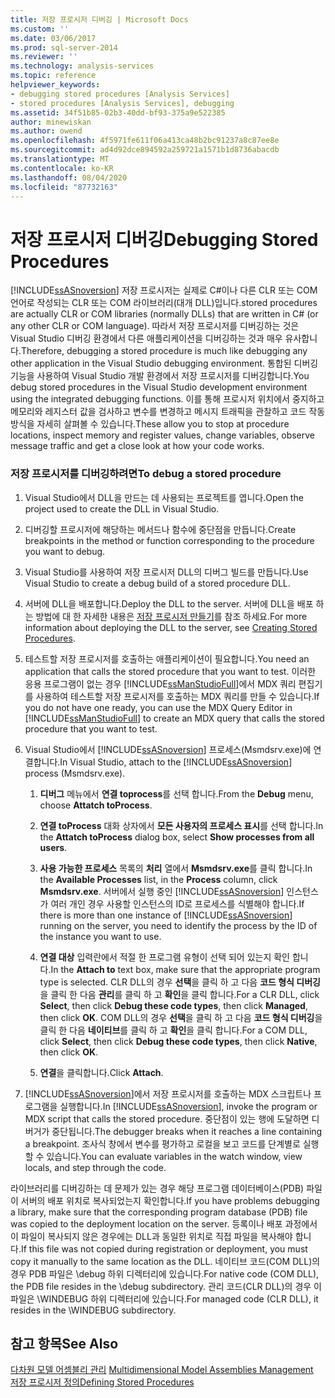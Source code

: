 ```yaml
---
title: 저장 프로시저 디버깅 | Microsoft Docs
ms.custom: ''
ms.date: 03/06/2017
ms.prod: sql-server-2014
ms.reviewer: ''
ms.technology: analysis-services
ms.topic: reference
helpviewer_keywords:
- debugging stored procedures [Analysis Services]
- stored procedures [Analysis Services], debugging
ms.assetid: 34f51b85-02b3-40dd-bf93-375a9e522385
author: minewiskan
ms.author: owend
ms.openlocfilehash: 4f5971fe611f06a413ca48b2bc91237a8c87ee8e
ms.sourcegitcommit: ad4d92dce894592a259721a1571b1d8736abacdb
ms.translationtype: MT
ms.contentlocale: ko-KR
ms.lasthandoff: 08/04/2020
ms.locfileid: "87732163"
---
```

# <a name="debugging-stored-procedures"></a><span data-ttu-id="c3655-102">저장 프로시저 디버깅</span><span class="sxs-lookup"><span data-stu-id="c3655-102">Debugging Stored Procedures</span></span>
  [!INCLUDE[ssASnoversion](../../includes/ssasnoversion-md.md)] <span data-ttu-id="c3655-103">저장 프로시저는 실제로 C#이나 다른 CLR 또는 COM 언어로 작성되는 CLR 또는 COM 라이브러리(대개 DLL)입니다.</span><span class="sxs-lookup"><span data-stu-id="c3655-103">stored procedures are actually CLR or COM libraries (normally DLLs) that are written in C# (or any other CLR or COM language).</span></span> <span data-ttu-id="c3655-104">따라서 저장 프로시저를 디버깅하는 것은 Visual Studio 디버깅 환경에서 다른 애플리케이션을 디버깅하는 것과 매우 유사합니다.</span><span class="sxs-lookup"><span data-stu-id="c3655-104">Therefore, debugging a stored procedure is much like debugging any other application in the Visual Studio debugging environment.</span></span> <span data-ttu-id="c3655-105">통합된 디버깅 기능을 사용하여 Visual Studio 개발 환경에서 저장 프로시저를 디버깅합니다.</span><span class="sxs-lookup"><span data-stu-id="c3655-105">You debug stored procedures in the Visual Studio development environment using the integrated debugging functions.</span></span> <span data-ttu-id="c3655-106">이를 통해 프로시저 위치에서 중지하고 메모리와 레지스터 값을 검사하고 변수를 변경하고 메시지 트래픽을 관찰하고 코드 작동 방식을 자세히 살펴볼 수 있습니다.</span><span class="sxs-lookup"><span data-stu-id="c3655-106">These allow you to stop at procedure locations, inspect memory and register values, change variables, observe message traffic and get a close look at how your code works.</span></span>  
  
### <a name="to-debug-a-stored-procedure"></a><span data-ttu-id="c3655-107">저장 프로시저를 디버깅하려면</span><span class="sxs-lookup"><span data-stu-id="c3655-107">To debug a stored procedure</span></span>  
  
1.  <span data-ttu-id="c3655-108">Visual Studio에서 DLL을 만드는 데 사용되는 프로젝트를 엽니다.</span><span class="sxs-lookup"><span data-stu-id="c3655-108">Open the project used to create the DLL in Visual Studio.</span></span>  
  
2.  <span data-ttu-id="c3655-109">디버깅할 프로시저에 해당하는 메서드나 함수에 중단점을 만듭니다.</span><span class="sxs-lookup"><span data-stu-id="c3655-109">Create breakpoints in the method or function corresponding to the procedure you want to debug.</span></span>  
  
3.  <span data-ttu-id="c3655-110">Visual Studio를 사용하여 저장 프로시저 DLL의 디버그 빌드를 만듭니다.</span><span class="sxs-lookup"><span data-stu-id="c3655-110">Use Visual Studio to create a debug build of a stored procedure DLL.</span></span>  
  
4.  <span data-ttu-id="c3655-111">서버에 DLL을 배포합니다.</span><span class="sxs-lookup"><span data-stu-id="c3655-111">Deploy the DLL to the server.</span></span> <span data-ttu-id="c3655-112">서버에 DLL을 배포 하는 방법에 대 한 자세한 내용은 [저장 프로시저 만들기](creating-stored-procedures.md)를 참조 하세요.</span><span class="sxs-lookup"><span data-stu-id="c3655-112">For more information about deploying the DLL to the server, see [Creating Stored Procedures](creating-stored-procedures.md).</span></span>  
  
5.  <span data-ttu-id="c3655-113">테스트할 저장 프로시저를 호출하는 애플리케이션이 필요합니다.</span><span class="sxs-lookup"><span data-stu-id="c3655-113">You need an application that calls the stored procedure that you want to test.</span></span> <span data-ttu-id="c3655-114">이러한 응용 프로그램이 없는 경우 [!INCLUDE[ssManStudioFull](../../includes/ssmanstudiofull-md.md)]에서 MDX 쿼리 편집기를 사용하여 테스트할 저장 프로시저를 호출하는 MDX 쿼리를 만들 수 있습니다.</span><span class="sxs-lookup"><span data-stu-id="c3655-114">If you do not have one ready, you can use the MDX Query Editor in [!INCLUDE[ssManStudioFull](../../includes/ssmanstudiofull-md.md)] to create an MDX query that calls the stored procedure that you want to test.</span></span>  
  
6.  <span data-ttu-id="c3655-115">Visual Studio에서 [!INCLUDE[ssASnoversion](../../includes/ssasnoversion-md.md)] 프로세스(Msmdsrv.exe)에 연결합니다.</span><span class="sxs-lookup"><span data-stu-id="c3655-115">In Visual Studio, attach to the [!INCLUDE[ssASnoversion](../../includes/ssasnoversion-md.md)] process (Msmdsrv.exe).</span></span>  
  
    1.  <span data-ttu-id="c3655-116">**디버그** 메뉴에서 **연결 toprocess**를 선택 합니다.</span><span class="sxs-lookup"><span data-stu-id="c3655-116">From the **Debug** menu, choose **Attatch toProcess**.</span></span>  
  
    2.  <span data-ttu-id="c3655-117">**연결 toProcess** 대화 상자에서 **모든 사용자의 프로세스 표시**를 선택 합니다.</span><span class="sxs-lookup"><span data-stu-id="c3655-117">In the **Attatch toProcess** dialog box, select **Show processes from all users**.</span></span>  
  
    3.  <span data-ttu-id="c3655-118">**사용 가능한 프로세스** 목록의 **처리** 열에서 **Msmdsrv.exe**를 클릭 합니다.</span><span class="sxs-lookup"><span data-stu-id="c3655-118">In the **Available Processes** list, in the **Process** column, click **Msmdsrv.exe**.</span></span> <span data-ttu-id="c3655-119">서버에서 실행 중인 [!INCLUDE[ssASnoversion](../../includes/ssasnoversion-md.md)] 인스턴스가 여러 개인 경우 사용할 인스턴스의 ID로 프로세스를 식별해야 합니다.</span><span class="sxs-lookup"><span data-stu-id="c3655-119">If there is more than one instance of [!INCLUDE[ssASnoversion](../../includes/ssasnoversion-md.md)] running on the server, you need to identify the process by the ID of the instance you want to use.</span></span>  
  
    4.  <span data-ttu-id="c3655-120">**연결 대상** 입력란에서 적절 한 프로그램 유형이 선택 되어 있는지 확인 합니다.</span><span class="sxs-lookup"><span data-stu-id="c3655-120">In the **Attach to** text box, make sure that the appropriate program type is selected.</span></span> <span data-ttu-id="c3655-121">CLR DLL의 경우 **선택**을 클릭 하 고 다음 **코드 형식 디버깅**을 클릭 한 다음 **관리**를 클릭 하 고 **확인**을 클릭 합니다.</span><span class="sxs-lookup"><span data-stu-id="c3655-121">For a CLR DLL, click **Select**, then click **Debug these code types**, then click **Managed**, then click **OK**.</span></span> <span data-ttu-id="c3655-122">COM DLL의 경우 **선택**을 클릭 하 고 다음 **코드 형식 디버깅**을 클릭 한 다음 **네이티브**를 클릭 하 고 **확인**을 클릭 합니다.</span><span class="sxs-lookup"><span data-stu-id="c3655-122">For a COM DLL, click **Select**, then click **Debug these code types**, then click **Native**, then click **OK**.</span></span>  
  
    5.  <span data-ttu-id="c3655-123">**연결**을 클릭합니다.</span><span class="sxs-lookup"><span data-stu-id="c3655-123">Click **Attach**.</span></span>  
  
7.  <span data-ttu-id="c3655-124">[!INCLUDE[ssASnoversion](../../includes/ssasnoversion-md.md)]에서 저장 프로시저를 호출하는 MDX 스크립트나 프로그램을 실행합니다.</span><span class="sxs-lookup"><span data-stu-id="c3655-124">In [!INCLUDE[ssASnoversion](../../includes/ssasnoversion-md.md)], invoke the program or MDX script that calls the stored procedure.</span></span> <span data-ttu-id="c3655-125">중단점이 있는 행에 도달하면 디버거가 중단됩니다.</span><span class="sxs-lookup"><span data-stu-id="c3655-125">The debugger breaks when it reaches a line containing a breakpoint.</span></span> <span data-ttu-id="c3655-126">조사식 창에서 변수를 평가하고 로컬을 보고 코드를 단계별로 실행할 수 있습니다.</span><span class="sxs-lookup"><span data-stu-id="c3655-126">You can evaluate variables in the watch window, view locals, and step through the code.</span></span>  
  
 <span data-ttu-id="c3655-127">라이브러리를 디버깅하는 데 문제가 있는 경우 해당 프로그램 데이터베이스(PDB) 파일이 서버의 배포 위치로 복사되었는지 확인합니다.</span><span class="sxs-lookup"><span data-stu-id="c3655-127">If you have problems debugging a library, make sure that the corresponding program database (PDB) file was copied to the deployment location on the server.</span></span> <span data-ttu-id="c3655-128">등록이나 배포 과정에서 이 파일이 복사되지 않은 경우에는 DLL과 동일한 위치로 직접 파일을 복사해야 합니다.</span><span class="sxs-lookup"><span data-stu-id="c3655-128">If this file was not copied during registration or deployment, you must copy it manually to the same location as the DLL.</span></span> <span data-ttu-id="c3655-129">네이티브 코드(COM DLL)의 경우 PDB 파일은 \debug 하위 디렉터리에 있습니다.</span><span class="sxs-lookup"><span data-stu-id="c3655-129">For native code (COM DLL), the PDB file resides in the \debug subdirectory.</span></span> <span data-ttu-id="c3655-130">관리 코드(CLR DLL)의 경우 이 파일은 \WINDEBUG 하위 디렉터리에 있습니다.</span><span class="sxs-lookup"><span data-stu-id="c3655-130">For managed code (CLR DLL), it resides in the \WINDEBUG subdirectory.</span></span>  
  
## <a name="see-also"></a><span data-ttu-id="c3655-131">참고 항목</span><span class="sxs-lookup"><span data-stu-id="c3655-131">See Also</span></span>  
 <span data-ttu-id="c3655-132">[다차원 모델 어셈블리 관리](../multidimensional-models/multidimensional-model-assemblies-management.md) </span><span class="sxs-lookup"><span data-stu-id="c3655-132">[Multidimensional Model Assemblies Management](../multidimensional-models/multidimensional-model-assemblies-management.md) </span></span>  
 [<span data-ttu-id="c3655-133">저장 프로시저 정의</span><span class="sxs-lookup"><span data-stu-id="c3655-133">Defining Stored Procedures</span></span>](defining-stored-procedures.md)  
  
  

